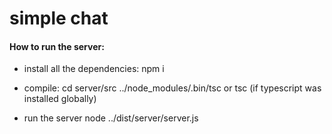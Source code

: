 # simple chat

#### How to run the server:
* install all the dependencies:
npm i

* compile:
cd server/src
../node_modules/.bin/tsc
or
tsc (if typescript was installed globally)

* run the server
node ../dist/server/server.js
